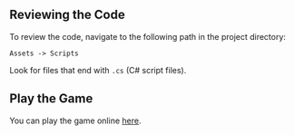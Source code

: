 ## Reviewing the Code

To review the code, navigate to the following path in the project directory:

`Assets -> Scripts`

Look for files that end with `.cs` (C# script files).


## Play the Game

You can play the game online <a href="https://lior-hatiel.itch.io/spikes-avoider" target="_blank">here</a>.

